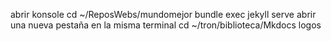 abrir konsole
cd ~/ReposWebs/mundomejor
bundle exec jekyll serve
abrir una nueva pestaña en la misma terminal
cd ~/tron/biblioteca/Mkdocs
logos